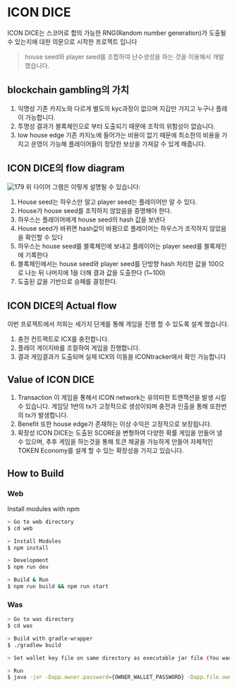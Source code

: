 # ICON DICE 

ICON DICE는 스코어로 합의 가능한 RNG(Random number generation)가 도출될 수 있는지에 대한 의문으로 시작한 프로젝트 입니다

> house seed와 player seed를 조합하여 난수생성을 하는 것을 이용해서 개발했습니다.

## blockchain gambling의 가치

  1. 익명성
    기존 카지노와 다르게 별도의 kyc과정이 없으며 지갑만 가지고 누구나 플레이 가능합니다.
  2. 투명성
    결과가 블록체인으로 부터 도출되기 때문에 조작의 위험성이 없습니다.
  3. low house edge
    기존 카지노에 들어가는 비용이 없기 때문에 최소한의 비용을 가지고 운영이 가능해 플레이어들이 정당한 보상을 가져갈 수 있게 해줍니다.

## ICON DICE의 flow diagram
![179](https://user-images.githubusercontent.com/45279839/49357852-fb752d80-f713-11e8-92de-a5db289060ff.png)
위 다이어 그램은 이렇게 설명될 수 있습니다:

  1. House seed는 하우스만 알고 player seed는 플레이어만 알 수 있다.
  2. House가 house seed를 조작하지 않았음을 증명해야 한다.
  3. 하우스는 플레이어에게 house seed의 hash 값을 보낸다
  4. House seed가 바뀌면 hash값이 바뀜으로 플레이어는 하우스가 조작하지 않았음을 확인할 수 있다
  5. 하우스는 house seed를 블록체인에 보내고 플레이어는 player seed를 블록체인에 기록한다
  6. 블록체인에서는 house seed와 player seed를 단방향 hash 처리한 값을 100으로 나눈 뒤 나머지에 1을 더해 결과 값을 도출한다 (1~100)
  7. 도출된 값을 기반으로 승패를 결정한다.

## ICON DICE의 Actual flow

이번 프로젝트에서 저희는 세가지 단계를 통해 게임을 진행 할 수 있도록 설계 했습니다.

1. 충전
  컨트랙트로 ICX를 충전합니다.
2. 플레이
  게이지바를 조절하여 게임을 진행합니다.
3. 결과
  게임결과가 도출되며 실제 ICX의 이동을 ICONtracker에서 확인 가능합니다

## Value of ICON DICE

1. Transaction 
  이 게임을 통해서 ICON network는 유의미한 트랜잭션을 발생 시킬 수 있습니다.
  게임당 1번의 tx가 고정적으로 생성이되며 충전과 인출을 통해 또한번의 tx가 발생합니다.
2. Benefit
  또한 house edge가 존재하는 이상 수익은 고정적으로 보장됩니다.
3. 확장성
   ICON DICE는 도출된 SCORE을 변형하여 다양한 확률 게임을 만들어 낼 수 있으며,
   추후 게임을 하는것을 통해 토큰 채굴을 가능하게 만들어 자체적인 TOKEN Economy를 설계 할 수 있는 확장성을 가지고 있습니다.

## How to Build

### Web

Install modules with npm

```bash
> Go to web directory
$ cd web

> Install Modules
$ npm install

> Development
$ npm run dev

> Build & Run
$ npm run build && npm run start
```

### Was

```bash
> Go to was directory
$ cd was

> Build with gradle-wrapper
$ ./gradlew build

> Set wallet key file on same directory as executable jar file (You want to deploy score, score zip file also)

> Run
$ java -jar -Dapp.owner.password={OWNER_WALLET_PASSWORD} -Dapp.file.ownerKey={OWNER_WALLET_FILENAME} build/libs/dice.was-1.0.0.jar
```
